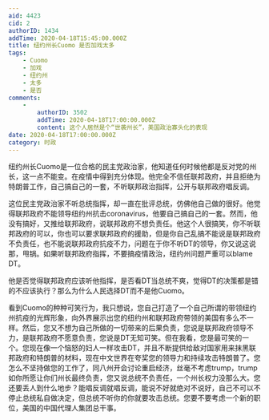 ```yaml
---
aid: 4423
cid: 2
authorID: 1434
addTime: 2020-04-18T15:45:00.000Z
title: 纽约州长Cuomo 是否加戏太多
tags:
    - Cuomo
    - 加戏
    - 纽约州
    - 太多
    - 是否
comments:
    -
        authorID: 3502
        addTime: 2020-04-18T17:00:00.000Z
        content: 这个人居然是个“世袭州长”，美国政治寡头化的表现
date: 2020-04-18T17:00:00.000Z
category: 时政
---
```


纽约州长Cuomo是一位合格的民主党政治家，他知道任何时候他都是反对党的州长，这一点不能变。在疫情中得到充分体现。他完全不信任联邦政府，并且拒绝为特朗普工作，自己搞自己的一套，不听联邦政治指挥，公开与联邦政府唱反调。

这位民主党政治家不听总统指挥，却一直在批评总统，仿佛他自己做的很好。他觉得联邦政府不能领导纽约州抗击coronavirus，他要自己搞自己的一套。然而，他没有搞好，又推给联邦政府，说联邦政府不想负责任。他这个人很搞笑，你不听联邦政府的可以，你也可以要求联邦政府的援助，但是你自己乱搞不能说是联邦政府不负责任，也不能说联邦政府抗疫不力，问题在于你不听DT的领导，你又说这说那，甩锅。如果听联邦政府指挥，不要搞疫情政治，纽约州问题严重可以blame DT。

他是否觉得联邦政府应该听他指挥，是否看DT当总统不爽，觉得DT的决策都是错的不应该执行？那么为什么人民选择DT而不是他Cuomo。

看到Cuomo的种种可笑行为，我只想说，您自己打造了一个自己所谓的带领纽约州抗疫的光辉形象，向外界展示出您的纽约州和联邦政府带领的美国有多么不一样。然后，您又不想为自己所做的一切带来的后果负责，您说是联邦政府领导不力，是联邦政府不愿意负责，您说是DT无知可笑。但在我看，您是最可笑的一个。您现在像一个恼怒的妇人一样攻击DT，并且不断提供给敌对国家用来抹黑联邦政府和特朗普的材料，现在中文世界在夸奖您的领导力和持续攻击特朗普了。您怎么不坚持做您的工作了，同八州开会讨论重启经济，丝毫不考虑trump，trump如你所愿让你们州长最终负责，您又说总统不负责任，一个州长权力没那么大。您还要丢人到什么地步？能唱反调就唱反调，能说不好就绝对不说好，自己不可以不停止总统私自做决定，但总统不听你的你就要攻击总统。您要不要考虑一个新的职位，美国的中国代理人集团总干事。
